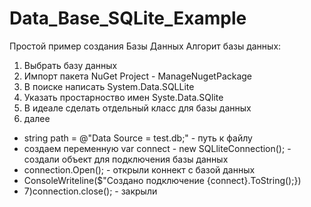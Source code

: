 # Data_Base_SQLite_Example
Простой пример создания  Базы Данных
Алгорит базы данных:

1) Выбрать базу данных
2) Импорт пакета NuGet
Project - ManageNugetPackage
3) В поиске написать System.Data.SQLLite
4) Указать простарноство имен Syste.Data.SQlite
5) В идеале сделать отдельный класс для базы данных
6) далее
- string path = @"Data Source = test.db;" - путь к файлу
- создаем переменную var connect - new SQLliteConnection(); - создали объект для подключения базы данных
- connection.Open(); - открыли коннект с базой данных
 - ConsoleWriteline($"Создано подключение {connect}.ToString();})
- 7)connection.close(); - закрыли
